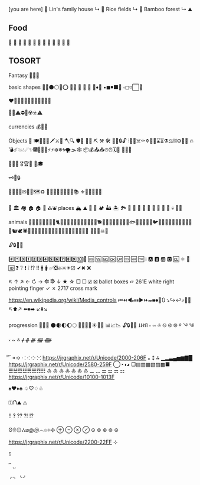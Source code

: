 
[you are here] 🏡 Lin's family house
↳ 🌾 Rice fields
↳ 🌳 Bamboo forest
  ↳ ⛰


## Food
🥧 🍰 🥮 🥚 🍞 🥖 🍖 🍗 🥘 🥛 🍺 🍷 🍵

## TOSORT

Fantasy 🧙️🧙‍♂️


basic shapes
🔵🔴⚫⚪🔘⭕
🔻🔺
🔶 🔷 🔸 🔹♦🛑
▪◼◾⬛🔳
▫◻◽⬜🔲


❤🧡💛💚💙💜🖤💓💔💕💖💗

💬💡⚠⛔🚫☢️☣️⚠️




currencies 💰💎💠

Objects
🎁
🍽🍴🥄🔪🗡⚔️🏹 🪓🔍
🛡👕
🔧🔨 ⛏ ⚒ 🛠 🔏🔐🔒🔓
🕯🔮💀☠️⚰️⚱️🏺🎲⌛⏳⚗️⚖️⛓⚙️📯🔔
🔥💣☄️💥💧☄✨🎆🎇🌌🌊⚡️⚡❄️❄🌀🌪🌫🕸
📦💰📤📥⏱⏰🗓📅
🍻🍺🍕

🥇🥈🥉
🎖🏆🏅
👑🎓


🗝🔑🔒

📃📜📄📰✉📩📧🗺♻️
📔📕📗📘📙📓📒📖📚
⚜🔱👑💍🚪⚓

🏰 🏛 🏘 🏚 🏠 🏡 ⛪⛲
places 🏔 ⛰ 🌋 🗻 🏕 🏜 🏝 🏞 🌄 🌅 🌆 🌇
🌊 🌲 🌳 🌴 🌵 💀
👷🏻

animals
🐀🐁🐂🐃🐄🐅🐆🐇🐈🐉🐊🐋🐌🐍🐎🐏🐐🐑🐒🐓🐕🐖🐗🐘🐙🐛🐜🐝🐞🐟🐠🐡🐢🐣🐥🐦🐧🐨🐩🐪🐫🐬🐸🐹🐺🐻🐼🐿🕊🕷🦀🦁🦂🦃🦄🦅🦆🦇🦈🦉🦊🦋🦌🦍🦎🦏🦐🦑
🗿👻👾☠🤖

🔓🔒🔏🔏

#️⃣*️⃣0️⃣1️⃣️2️⃣3️⃣4️⃣5️⃣6️⃣7️⃣8️⃣9️⃣🔟🔢
🆘 🆚 🆖 🆗 🆙 🆒 🆕 🆓 ℹ️ 🅰️ 🅱️ 🆎 🅾️ 🆑
⚛️ 💟 🆔 ❓ ❔ ❗ ❕ ⁉️ ‼️ 🚹 🚺
✅❎❇️✳️✴️☑ ✔✖ ❌


↖ ↑ ↗
← ↻ →  ⭅ ⭆
  ↓
★ ☆
□
☐ ☑ ☒ ballot boxes
☞ 	 261E white right pointing finger
✓ ✗ 	 2717 cross mark

https://en.wikipedia.org/wiki/Media_controls
⏮⏪◀️⏯⏸▶️⏩⏭⏹⏺🔄🔃
⤵️↪️↩️⤴️🔼🔽
↖️⬆️↗️
⬅️⏹➡️
↙️⬇️↘️


progression 🌱🌿🌳
🌑🌒🌓🌔🌕
🌄🌅🌇🌃☀️🌝🌚 📊📈📉
🔓🔒🔏🔏
˩˨˧˦˥
༚ ༛ ༜
࿊ ࿋ ࿌
࿔ ࿓ ༄
༝ ༞ ࿏
ᚋ ᚌ ᚍ ᚎ ᚏ

፞ ፟  ፝ ። ፨
‧ ⁚ ⁖ ⁘ ⁙  https://jrgraphix.net/r/Unicode/2000-206F
⁎ ⁑ ⁂
▁▂▃▄▅▆▇█ https://jrgraphix.net/r/Unicode/2580-259F
◯◔◑◕ 
□▤▥▦▧▨▩■
☰☱☲☳☴☵☶☷
♳ ♴ ♵ ♶ ♷ ♸ ♹
⚊ ⚋ ⚌ ⚍ ⚎ ⚏
https://jrgraphix.net/r/Unicode/10100-1013F

♠♥♦♣
♤♡♢♧

⚿⛫⛰
◬

‼ ‽
⁇ ⁈ ⁉

ʘ۩۞ஃ౽౷಄෴๏༓࿇
⊕ ⊖ ⊗ ⊘ ⊙ ⊚ ⊛ ⊜ ⊝ https://jrgraphix.net/r/Unicode/2200-22FF
⊹

ೱ

˹˺
˻˼

⌌⌍
⌎⌏
